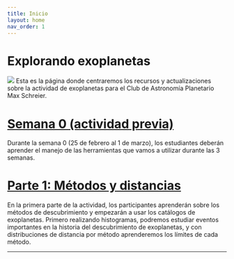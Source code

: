 ```yaml
---
title: Inicio
layout: home
nav_order: 1
---
```

# Explorando exoplanetas
![](https://www.esa.int/var/esa/storage/images/esa_multimedia/images/2022/08/artist_impression_of_wasp-39_b_and_its_star/24420063-1-eng-GB/Artist_impression_of_WASP-39_b_and_its_star_pillars.jpg)
Esta es la página donde centraremos los recursos y actualizaciones sobre la actividad de exoplanetas para el Club de Astronomía Planetario Max Schreier.

# [Semana 0 (actividad previa)](week0/week0)
Durante la semana 0 (25 de febrero al 1 de marzo), los estudiantes deberán aprender el manejo de las herramientas que vamos a utilizar durante las 3 semanas. 

# [Parte 1: Métodos y distancias](week0/week0)
En la primera parte de la actividad, los participantes aprenderán sobre los métodos de descubrimiento y empezarán a usar los catálogos de exoplanetas. Primero realizando histogramas, podremos estudiar eventos importantes en la historia del descubrimiento de exoplanetas, y con distribuciones de distancia por método aprenderemos los límites de cada método.

----

[^1]: [It can take up to 10 minutes for changes to your site to publish after you push the changes to GitHub](https://docs.github.com/en/pages/setting-up-a-github-pages-site-with-jekyll/creating-a-github-pages-site-with-jekyll#creating-your-site).

[Just the Docs]: https://just-the-docs.github.io/just-the-docs/
[GitHub Pages]: https://docs.github.com/en/pages
[README]: https://github.com/just-the-docs/just-the-docs-template/blob/main/README.md
[Jekyll]: https://jekyllrb.com
[GitHub Pages / Actions workflow]: https://github.blog/changelog/2022-07-27-github-pages-custom-github-actions-workflows-beta/
[use this template]: https://github.com/just-the-docs/just-the-docs-template/generate
